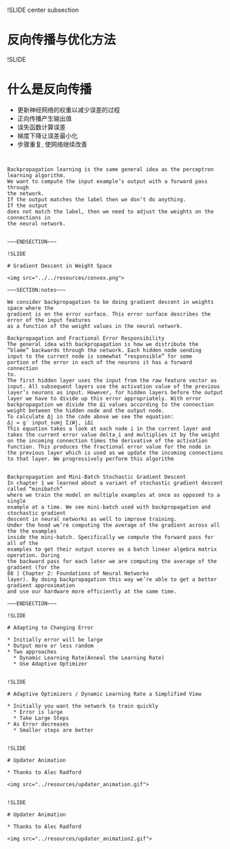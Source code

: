 !SLIDE center subsection

# 反向传播与优化方法


!SLIDE

# 什么是反向传播

* 更新神经网络的权重以减少误差的过程
* 正向传播产生输出值
* 误失函数计算误差
* 梯度下降让误差最小化
* 步骤重复, 使网络继续改善



~~~SECTION:notes~~~


Backpropagation learning is the same general idea as the perceptron learning algorithm.
We want to compute the input example’s output with a forward pass through
the network.
If the output matches the label then we don’t do anything.
If the output
does not match the label, then we need to adjust the weights on the connections in
the neural network.


~~~ENDSECTION~~~

!SLIDE

# Gradient Descent in Weight Space

<img src="../../resources/convex.png">

~~~SECTION:notes~~~

We consider backpropagation to be doing gradient descent in weights space where the
gradient is on the error surface. This error surface describes the error of the input features
as a function of the weight values in the neural network.

Backpropagation and Fractional Error Responsibility
The general idea with backpropagation is how we distribute the
“blame” backwards through the network. Each hidden node sending
input to the current node is somewhat “responsible” for some
portion of the error in each of the neurons it has a forward connection
to.
The first hidden layer uses the input from the raw feature vector as
input. All subsequent layers use the activation value of the previous
layer’s neurons as input. However, for hidden layers before the output
layer we have to divide up this error appropriately. With error
backpropagation we divide the Δi values according to the connection
weight between the hidden node and the output node.
To calculate Δj in the code above we see the equation:
Δj = g′ input_sumj ΣiWj, iΔi
This equation takes a look at each node i in the current layer and
takes the current error value delta_i and multiplies it by the weight
on the incoming connection times the derivative of the activation
function. This produces the fractional error value for the node in
the previous layer which is used as we update the incoming connections
to that layer. We progressively perform this algorithm


Backpropagation and Mini-Batch Stochastic Gradient Descent
In chapter 1 we learned about a variant of stochastic gradient descent called “minibatch”
where we train the model on multiple examples at once as opposed to a single
example at a time. We see mini-batch used with backpropagation and stochastic gradient
descent in neural networks as well to improve training.
Under the hood we’re computing the average of the gradient across all the the examples
inside the mini-batch. Specifically we compute the forward pass for all of the
examples to get their output scores as a batch linear algebra matrix operation. During
the backward pass for each later we are computing the average of the gradient (for the
88 | Chapter 2: Foundations of Neural Networks
layer). By doing backpropagation this way we’re able to get a better gradient approximation
and use our hardware more efficiently at the same time.

~~~ENDSECTION~~~

!SLIDE

# Adapting to Changing Error

* Initially error will be large
* Output more or less random
* Two approaches
  * Dynamic Learning Rate(Anneal the Learning Rate)
  * Use Adaptive Optimizer


!SLIDE

# Adaptive Optimizers / Dynamic Learning Rate a Simplified View

* Initially you want the network to train quickly
  * Error is large
  * Take Large Steps
* As Error decreases
  * Smaller steps are better


!SLIDE

# Updater Animation

* Thanks to Alec Radford

<img src="../resources/updater_animation.gif">


!SLIDE

# Updater Animation

* Thanks to Alec Radford

<img src="../resources/updater_animation2.gif">
